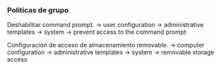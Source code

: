 ### Políticas de grupo

Deshabilitar command prompt.
	→ user configuration
	 → administrative templates
	  → system
	   → prevent access to the command prompt

Configuración de acceso de almacenamiento removable.
	→ computer configuration
	 → administrative templates
	  → system
	   → removable storage access
